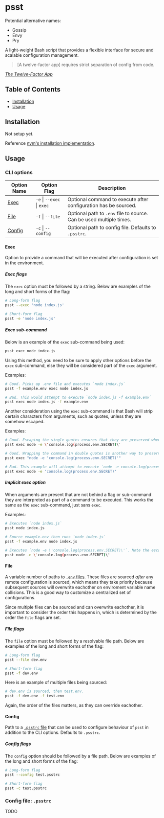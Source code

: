 # psst

Potential alternative names:
- Gossip
- Envy
- Pry

A light-weight Bash script that provides a flexible interface for secure and scalable configuration management.

> [A twelve-factor app] requires strict separation of config from code.

_[The Twelve-Factor App](https://12factor.net/config)_

## Table of Contents
- [Installation](#installation)
- [Usage](#usage)

## Installation

Not setup yet.

Reference [nvm's installation implementation](https://github.com/creationix/nvm#installation-and-update).

## Usage

### CLI options

| Option Name | Option Flag | Description |
| --- | --- | --- |
| [Exec](#exec) | `-e` \| `--exec` \| `exec` | Optional command to execute after configuration has be sourced. |
| [File](#file) | `-f` \| `--file` | Optional path to `.env` file to source. Can be used multiple times. |
| [Config](#config) | `-c` \| `--config` | Optional path to config file. Defaults to `.psstrc`. |

#### Exec

Option to provide a command that will be executed after configuration is set in the environment.

##### Exec flags

The `exec` option must be followed by a string. Below are examples of the long and short forms of the flag:

```bash
# Long-form flag
psst --exec 'node index.js'

# Short-form flag
psst -e 'node index.js'
```

##### Exec sub-command

Below is an example of the `exec` sub-command being used:

```bash
psst exec node index.js
```

Using this method, you need to be sure to apply other options before the `exec` sub-command, else they will be considered part of the `exec` argument.

Examples:

```bash
# Good. Picks up .env file and executes `node index.js`
psst -f example.env exec node index.js

# Bad. This would attempt to execute `node index.js -f example.env`
psst exec node index.js -f example.env
```

Another consideration using the `exec` sub-command is that Bash will strip certain characters from arguments, such as quotes, unless they are somehow escaped.

Examples:

```bash
# Good. Escaping the single quotes ensures that they are preserved when executed.
psst exec node -e \'console.log(process.env.SECRET)\'

# Good. Wrapping the command in double quotes is another way to preserve the single quotes.
psst exec "node -e 'console.log(process.env.SECRET)'"

# Bad. This example will attempt to execute `node -e console.log(process.env.SECRET)`, which will fail.
psst exec node -e 'console.log(process.env.SECRET)'
```

##### Implicit exec option

When arguments are present that are not behind a flag or sub-command they are interpreted as part of a command to be executed. This works the same as the `exec` sub-command, just sans `exec`.

Examples:

```bash
# Executes `node index.js`
psst node index.js

# Source example.env then runs `node index.js`
psst -f example.env node index.js

# Executes `node -e \'console.log(process.env.SECRET)\'`. Note the escaped single quotes.
psst node -e \'console.log(process.env.SECRET)\'
```

#### File

A variable number of paths to [`.env` files](https://gist.github.com/ericelliott/4152984). These files are sourced *after* any remote configuration is sourced, which means they take priority because subsequent sources will overwrite eachother on enviroment variable name collisions. This is a good way to customize a centralized set of configurations.

Since multiple files can be sourced and can overwrite eachother, it is important to consider the order this happens in, which is determined by the order the `file` flags are set.

##### File flags

The `file` option must be followed by a resolvable file path. Below are examples of the long and short forms of the flag:

```bash
# Long-form flag
psst --file dev.env

# Short-form flag
psst -f dev.env
```

Here is an example of multiple files being sourced:

```bash
# dev.env is sourced, then test.env.
psst -f dev.env -f test.env
```

Again, the order of the files matters, as they can override eachother.

#### Config

Path to a [`.psstrc` file](#config-file-psstrc) that can be used to configure behaviour of `psst` in addition to the CLI options. Defaults to `.psstrc`.

##### Config flags

The `config` option should be followed by a file path. Below are examples of the long and short forms of the flag:

```bash
# Long-form flag
psst --config test.psstrc

# Short-form flag
psst -c test.psstrc
```

### Config file: `.psstrc`

TODO
